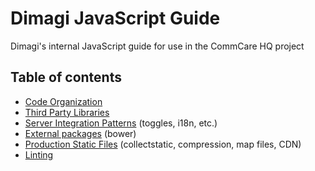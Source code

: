 # Dimagi JavaScript Guide

Dimagi's internal JavaScript guide for use in the CommCare HQ project


## Table of contents

- [Code Organization](./code-organization.md)
- [Third Party Libraries](./libraries.md)
- [Server Integration Patterns](./integration-patterns.md) (toggles, i18n, etc.)
- [External packages](./external-pacakges.md) (bower)
- [Production Static Files](./static-files.md) (collectstatic, compression, map files, CDN)
- [Linting](./linting.md)
